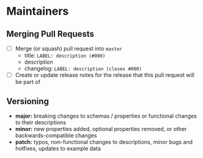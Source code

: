 # Maintainers

## Merging Pull Requests

- [ ] Merge (or squash) pull request into `master`
  - title: `LABEL: description (#000)`
  - description
  - changelog: `LABEL: description (closes #000)`
- [ ] Create or update release notes for the release that this pull request will be part of

## Versioning

- **major:** breaking changes to schemas / properties or functional changes to their descriptions
- **minor:** new properties added, optional properties removed, or other backwards-compatible changes
- **patch:** typos, non-functional changes to descriptions, minor bugs and hotfixes, updates to example data
